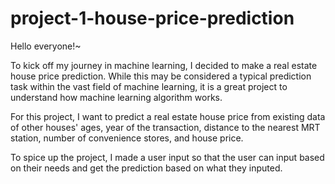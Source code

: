 # project-1-house-price-prediction

Hello everyone!~

To kick off my journey in machine learning, I decided to make a real estate house price prediction.  While this may be considered a typical prediction task within the vast field of machine learning, it is a great project to understand how machine learning algorithm works. 

For this project, I want to predict a real estate house price from existing data of other houses' ages, year of the transaction, distance to the nearest MRT station, number of convenience stores, and house price.

To spice up the project, I made a user input so that the user can input based on their needs and get the prediction based on what they inputed.
